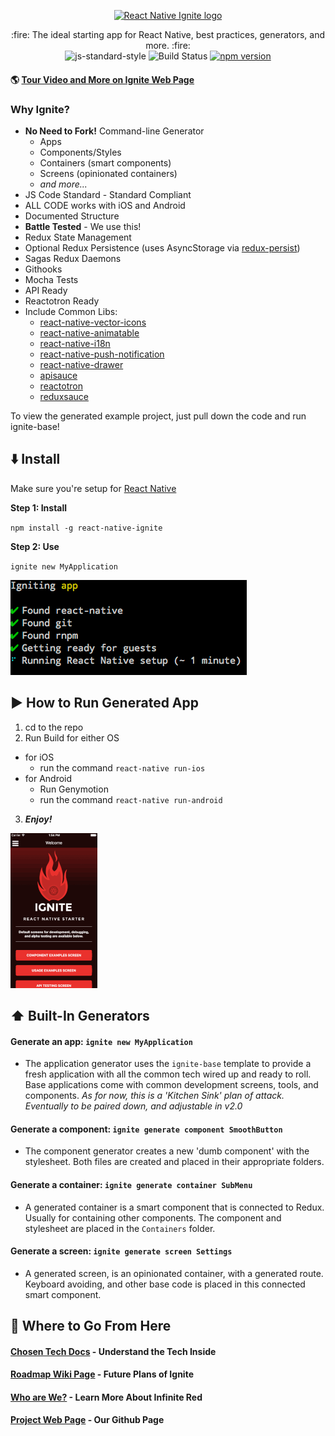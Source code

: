 <p align="center">
  <a href="https://infinite.red/ignite"><img src="https://raw.githubusercontent.com/infinitered/ignite/master/_art/in_use.jpg" alt="React Native Ignite logo" width="300px"></a>
</p>

<p align="center">
  :fire: The ideal starting app for React Native, best practices, generators, and more. :fire:
  <br/>
  <img src=https://img.shields.io/badge/code%20style-standard-brightgreen.svg?style=flat alt='js-standard-style'/>
  <img src=https://semaphoreci.com/api/v1/ir/ignite/branches/master/shields_badge.svg alt='Build Status'/>
  <a href="https://badge.fury.io/js/react-native-ignite"><img src="https://badge.fury.io/js/react-native-ignite.svg" alt="npm version" height="20"></a>
</p>

#### :earth_americas: [Tour Video and More on Ignite Web Page](https://infinite.red/ignite)

### Why Ignite?
* **No Need to Fork!**  Command-line Generator
  * Apps
  * Components/Styles
  * Containers (smart components)
  * Screens (opinionated containers)
  * _and more..._
* JS Code Standard - Standard Compliant
* ALL CODE works with iOS and Android
* Documented Structure
* **Battle Tested** - We use this!
* Redux State Management
* Optional Redux Persistence (uses AsyncStorage via [redux-persist](https://github.com/rt2zz/redux-persist))
* Sagas Redux Daemons
* Githooks
* Mocha Tests
* API Ready
* Reactotron Ready
* Include Common Libs:
  * [react-native-vector-icons](https://github.com/oblador/react-native-vector-icons)
  * [react-native-animatable](https://github.com/oblador/react-native-animatable)
  * [react-native-i18n](https://github.com/AlexanderZaytsev/react-native-i18n)
  * [react-native-push-notification](https://github.com/zo0r/react-native-push-notification)
  * [react-native-drawer](https://github.com/root-two/react-native-drawer)
  * [apisauce](https://github.com/skellock/apisauce)
  * [reactotron](https://github.com/skellock/reactotron)
  * [reduxsauce](https://github.com/skellock/reduxsauce)

To view the generated example project, just pull down the code and run ignite-base!

## :arrow_down: Install

Make sure you're setup for [React Native](https://facebook.github.io/react-native/docs/getting-started.html#content)

**Step 1: Install**

`npm install -g react-native-ignite`

**Step 2: Use**

`ignite new MyApplication`

![install](_art/install.gif)

## :arrow_forward: How to Run Generated App

1. cd to the repo
2. Run Build for either OS
  * for iOS
    * run the command `react-native run-ios`
  * for Android
    * Run Genymotion
    * run the command `react-native run-android`
3. _**Enjoy!**_

![install](_art/screens.gif)

## :arrow_up: Built-In Generators

#### Generate an app: `ignite new MyApplication`
* The application generator uses the `ignite-base` template to provide a fresh application with all the common tech wired up and ready to roll.  Base applications come with common development screens, tools, and components.  _As for now, this is a 'Kitchen Sink' plan of attack.  Eventually to be paired down, and adjustable in v2.0_

#### Generate a component: `ignite generate component SmoothButton`
* The component generator creates a new 'dumb component' with the stylesheet.  Both files are created and placed in their appropriate folders.

#### Generate a container: `ignite generate container SubMenu`
* A generated container is a smart component that is connected to Redux.  Usually for containing other components.  The component and stylesheet are placed in the `Containers` folder.

#### Generate a screen: `ignite generate screen Settings`
* A generated screen, is an opinionated container, with a generated route.  Keyboard avoiding, and other base code is placed in this connected smart component.

## :twisted_rightwards_arrows: Where to Go From Here
#### [Chosen Tech Docs](https://github.com/infinitered/ignite/wiki/Chosen-Tech) - Understand the Tech Inside
#### [Roadmap Wiki Page](https://github.com/infinitered/ignite/wiki/Roadmap) - Future Plans of Ignite
#### [Who are We?](https://infinite.red) - Learn More About Infinite Red
#### [Project Web Page](http://infinitered.github.io/ignite/) - Our Github Page
